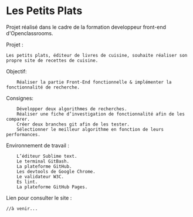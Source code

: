 # Les Petits Plats

Projet réalisé dans le cadre de la formation developpeur front-end d'Openclassrooms.

Projet : 

	Les petits plats, éditeur de livres de cuisine, souhaite réaliser son propre site de recettes de cuisine. 

Objectif:

		Réaliser la partie Front-End fonctionnelle & implémenter la fonctionnalité de recherche.

Consignes:

		Développer deux algorithmes de recherches.
		Réaliser une fiche d’investigation de fonctionnalité afin de les comparer.
		Créer deux branches git afin de les tester.
		Sélectionner le meilleur algorithme en fonction de leurs performances.

Environnement de travail :

		L’éditeur Sublime text.
		Le terminal GitBash.
		La plateforme GitHub.
		Les devtools de Google Chrome. 
		Le validateur W3C.
		Es lint.
		La plateforme GitHub Pages.

Lien pour consulter le site :
		
	//à venir...